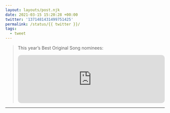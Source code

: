 ```yaml
---
layout: layouts/post.njk
date: 2021-03-15 15:20:28 +00:00
twitter: '1371481431499751425'
permalink: /status/{{ twitter }}/
tags: 
  - tweet
---
```


> This year’s Best Original Song nominees:
> 
> <iframe style="border-radius:10px" src="https://open.spotify.com/embed/playlist/3dMjCqt0OISufGuvHoA2fy?utm_source=generator&theme=0" width="100%" height="152" frameBorder="0" allowfullscreen="" allow="autoplay; clipboard-write; encrypted-media; fullscreen; picture-in-picture" loading="lazy"></iframe>

---
